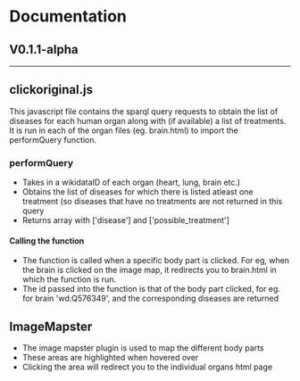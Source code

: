# Documentation
## V0.1.1-alpha
***

## clickoriginal.js
This javascript file contains the sparql query requests to obtain the list of diseases for each human organ along with (if available) a list of treatments. It is run in
each of the organ files (eg. brain.html) to import the performQuery function. 

### performQuery
* Takes in a wikidataID of each organ (heart, lung, brain etc.)
* Obtains the list of diseases for which there is listed atleast one treatment (so diseases that have no treatments are not returned in this query
* Returns array with ['disease'] and ['possible_treatment']

#### Calling the function
* The function is called when a specific body part is clicked. For eg, when the brain is clicked on the image map, it redirects you to brain.html in which the function is run.
* The id passed into the function is that of the body part clicked, for eg. for brain 'wd:Q576349', and the corresponding diseases are returned

## ImageMapster
* The image mapster plugin is used to map the different body parts
* These areas are highlighted when hovered over
* Clicking the area will redirect you to the individual organs html page

